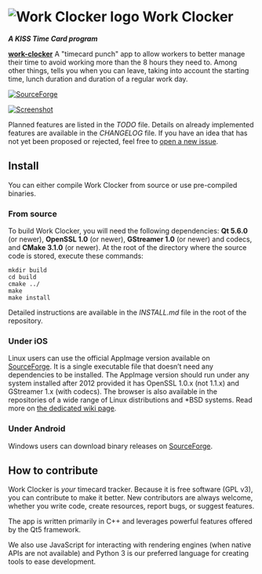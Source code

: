 
# ![Work Clocker logo](src/assets/workclocker-logo64.png) Work Clocker


***A KISS Time Card program***

[**work-clocker**](https://github.com/Ribeiro-Tiago/work-clocker) A "timecard punch" app to allow workers to better manage their time to 
avoid working more than the 8 hours they need to. Among other things, tells you when you can leave, taking into account the starting time, 
lunch duration and duration of a regular work day.

[![SourceForge](https://img.shields.io/github/downloads/Ribeiro-Tiago/work-clocker/total.svg?style=social)](https://github.com/Ribeiro-Tiago/work-clocker)

[![Screenshot](src/assets/screenshots/1.png)](https://github.com/Ribeiro-Tiago/work-clocker/src/assets/screenshots/)

Planned features are listed in the *TODO* file. Details on already implemented features are available in the *CHANGELOG* file. 
If you have an idea that has not yet been proposed or rejected, feel free to [open a new issue](https://github.com/Ribeiro-Tiago/work-clocker/issues/new).

## Install

You can either compile Work Clocker from source or use pre-compiled binaries.

### From source

To build Work Clocker, you will need the following dependencies: **Qt 5.6.0** (or newer), **OpenSSL 1.0** (or newer), **GStreamer 1.0** (or newer) and codecs, and **CMake 3.1.0** (or newer). At the root of the directory where the source code is stored, execute these commands:

    mkdir build
    cd build
    cmake ../
    make
    make install

Detailed instructions are available in the *INSTALL.md* file in the root of the repository.

### Under iOS

Linux users can use the official AppImage version available on [SourceForge](https://sourceforge.net/projects/otter-browser/files/). It is a single executable file that doesn’t need any dependencies to be installed. The AppImage version should run under any system installed after 2012 provided it has OpenSSL 1.0.x (not 1.1.x) and GStreamer 1.x (with codecs). The browser is also available in the repositories of a wide range of Linux distributions and *BSD systems. Read more on [the dedicated wiki page](https://github.com/OtterBrowser/otter-browser/wiki/Packages).

### Under Android

Windows users can download binary releases on [SourceForge](https://sourceforge.net/projects/otter-browser/files/).

## How to contribute

Work Clocker is *your* timecard tracker. Because it is free software (GPL v3), you can contribute to make it better. 
New contributors are always welcome, whether you write code, create resources, report bugs, or suggest features.

The app is written primarily in C++ and leverages powerful features offered by the Qt5 framework.

We also use JavaScript for interacting with rendering engines (when native APIs are not available) and Python 3 is our preferred language for creating tools to ease development.
